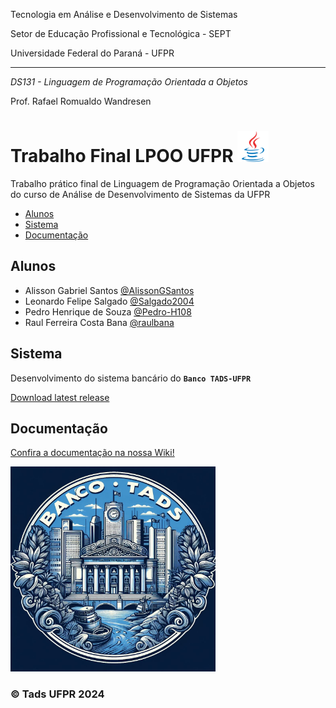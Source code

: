 Tecnologia em Análise e Desenvolvimento de Sistemas

Setor de Educação Profissional e Tecnológica - SEPT

Universidade Federal do Paraná - UFPR

---

*DS131 - Linguagem de Programação Orientada a Objetos*

Prof. Rafael Romualdo Wandresen

# Trabalho Final LPOO UFPR <img src="https://raw.githubusercontent.com/devicons/devicon/master/icons/java/java-original.svg" alt="java" width="50" height="50"/>
Trabalho prático final de Linguagem de Programação Orientada a Objetos do curso de Análise de Desenvolvimento de Sistemas da UFPR

- [Alunos](#alunos)
- [Sistema](#sistema)
- [Documentação](#documentação)

## Alunos
- Alisson Gabriel Santos [@AlissonGSantos](https://github.com/AlissonGSantos)
- Leonardo Felipe Salgado [@Salgado2004](https://github.com/Salgado2004)
- Pedro Henrique de Souza [@Pedro-H108](https://github.com/Pedro-H108)
- Raul Ferreira Costa Bana [@raulbana](https://github.com/raulbana)

## Sistema
Desenvolvimento do sistema bancário do **`Banco TADS-UFPR`**

[Download latest release](https://github.com/Salgado2004/Trabalho-Final-LPOO-UFPR/releases/latest)

## Documentação

[Confira a documentação na nossa Wiki!](https://github.com/Salgado2004/Trabalho-Final-LPOO-UFPR/wiki)

<img src="./src/main/resources/assets/logo.jpg" width="65%"></img>
### &copy; Tads UFPR 2024


